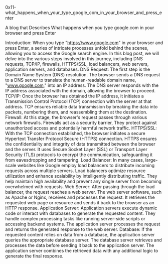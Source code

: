 0x11-what_happens_when_your_type_google_com_in_your_browser_and_press_enter

A blog that Describes What happens when you type google.com in your browser and press Enter

Introduction: 
When you type "https://www.google.com" in your browser and press Enter, a series of intricate processes unfold behind the scenes, allowing you to access the Google search engine. In this blog post, we will delve into the various steps involved in this journey, including DNS requests, TCP/IP, firewalls, HTTPS/SSL, load balancers, web servers, application servers, and databases.
DNS Request: 
The first step is the Domain Name System (DNS) resolution. The browser sends a DNS request to a DNS server to translate the human-readable domain name, "www.google.com," into an IP address. The DNS server responds with the IP address associated with the domain, allowing the browser to proceed.
TCP/IP: 
Once the browser has obtained the IP address, it initiates a Transmission Control Protocol (TCP) connection with the server at that address. TCP ensures reliable data transmission by breaking the data into packets, numbering them, and reassembling them at the destination.
Firewall: 
At this stage, the browser's request passes through various network firewalls. Firewalls act as a security barrier, They protect against unauthorized access and potentially harmful network traffic.
HTTPS/SSL: 
With the TCP connection established, the browser initiates a secure Hypertext Transfer Protocol Secure (HTTPS) connection. HTTPS ensures the confidentiality and integrity of data transmitted between the browser and the server. It uses Secure Socket Layer (SSL) or Transport Layer Security (TLS) protocols to encrypt the communication, safeguarding it from eavesdropping and tampering.
Load Balancer: 
In many cases, large-scale websites like Google employ load balancers to distribute incoming requests across multiple servers. Load balancers optimize resource utilization and enhance scalability by intelligently distributing traffic. They help maintain high availability and prevent any single server from becoming overwhelmed with requests.
Web Server: 
After passing through the load balancer, the request reaches a web server. The web server software, such as Apache or Nginx, receives and processes the request. It retrieves the requested web page or resource and sends it back to the browser as an HTTP response.
Application Server: 
Application servers execute dynamic code or interact with databases to generate the requested content. They handle complex processing tasks like running server-side scripts or accessing backend systems. The application server processes the request and returns the generated response to the web server.
Database: 
If the requested content relies on data from a database, the application server queries the appropriate database server. The database server retrieves and processes the data before sending it back to the application server. The application server combines the retrieved data with any additional logic to generate the final response.
